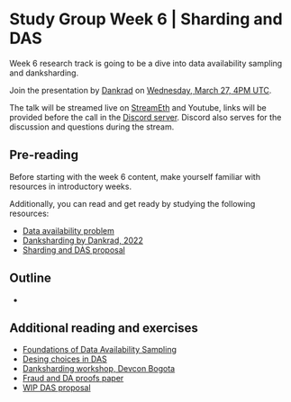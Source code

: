 # Study Group Week 6 | Sharding and DAS

Week 6 research track is going to be a dive into data availability sampling and danksharding. 

Join the presentation by [Dankrad](https://twitter.com/dankrad) on [Wednesday, March 27, 4PM UTC](https://savvytime.com/converter/utc-to-germany-berlin-united-kingdom-london-ny-new-york-city-ca-san-francisco-china-shanghai-japan-tokyo-australia-sydney/mar--2024/4pm).

The talk will be streamed live on [StreamEth](https://streameth.org/65cf97e702e803dbd57d823f/epf_study_group) and Youtube, links will be provided before the call in the [Discord server](https://discord.gg/addwpQbhpq). Discord also serves for the discussion and questions during the stream. 

## Pre-reading

Before starting with the week 6 content, make yourself familiar with resources in introductory weeks. 

Additionally, you can read and get ready by studying the following resources:

- [Data availability problem](https://www.youtube.com/watch?v=OJT_fR7wexw)
- [Danksharding by Dankrad, 2022](https://www.youtube.com/watch?v=1Cg2iu4C4sU)
- [Sharding and DAS proposal](https://hackmd.io/@vbuterin/sharding_proposal)

## Outline

- 

## Additional reading and exercises 

- [Foundations of Data Availability Sampling](https://www.youtube.com/watch?v=KUNE3kR1kwU)
- [Desing choices in DAS](https://www.youtube.com/watch?v=Al7Jns8bCO4)
- [Danksharding workshop, Devcon Bogota](https://www.youtube.com/watch?v=8L2C6RDMV9Q)
- [Fraud and DA proofs paper](https://arxiv.org/abs/1809.09044)
- [WIP DAS proposal](https://hackmd.io/@vbuterin/das)